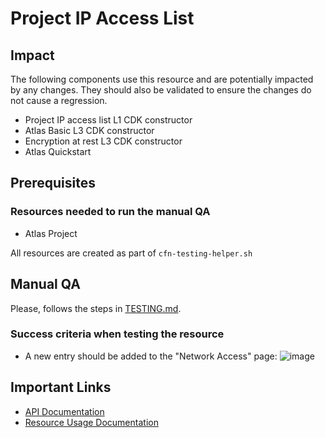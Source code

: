 # Project IP Access List 

## Impact 
The following components use this resource and are potentially impacted by any changes. They should also be validated to ensure the changes do not cause a regression.
- Project IP access list L1 CDK constructor
- Atlas Basic L3 CDK constructor
- Encryption at rest L3 CDK constructor
- Atlas Quickstart



## Prerequisites 
### Resources needed to run the manual QA
- Atlas Project

All resources are created as part of `cfn-testing-helper.sh`

## Manual QA
Please, follows the steps in [TESTING.md](../../../TESTING.md.md).


### Success criteria when testing the resource
- A new entry should be added to the "Network Access" page:
![image](https://user-images.githubusercontent.com/5663078/227484402-9189af3d-a3f0-4bde-a288-9ee847e6eeab.png)
## Important Links
- [API Documentation](https://www.mongodb.com/docs/atlas/reference/api-resources-spec/#tag/Alert-Configurations/operation/listAlertConfigurations)
- [Resource Usage Documentation](https://www.mongodb.com/docs/atlas/security/ip-access-list/)